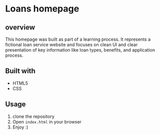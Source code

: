 # Loans homepage

## overview
This homepage was built as part of a learning process.
It represents a fictional loan service website and focuses on clean UI and clear presentation of key information like loan types, benefits, and application process.

## Built with 
- HTML5 
- CSS

## Usage
1. clone the repository
2. Open `index.html` in your browser
3. Enjoy :)